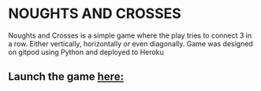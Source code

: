 # NOUGHTS AND CROSSES

Noughts and Crosses is a simple game where the play tries to connect 3 in a row. Either vertically, horizontally or even diagonally.
Game was designed on gitpod using Python and deployed to Heroku


## Launch the game [here:](https://noughts-and-crosses-pp3-29fe661c7fef.herokuapp.com/)
